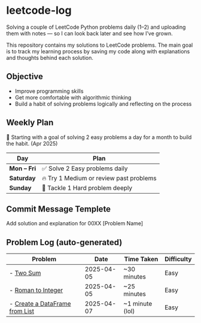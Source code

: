 # leetcode-log

Solving a couple of LeetCode Python problems daily (1–2) and uploading them with notes — so I can look back later and see how I’ve grown.

This repository contains my solutions to LeetCode problems.
The main goal is to track my learning process by saving my code along with explanations and thoughts behind each solution.

## Objective

- Improve programming skills
- Get more comfortable with algorithmic thinking
- Build a habit of solving problems logically and reflecting on the process

## Weekly Plan

📌 Starting with a goal of solving 2 easy problems a day for a month to build the habit. (Apr 2025)

| Day            | Plan                                      |
|----------------|-------------------------------------------|
| **Mon – Fri**  | ✅ Solve 2 Easy problems daily            |
| **Saturday**   | 🔥 Try 1 Medium or review past problems   |
| **Sunday**     | 🧠 Tackle 1 Hard problem deeply            |

## Commit Message Templete
Add solution and explanation for 00XX [Problem Name]


## Problem Log (auto-generated)

<!-- PROBLEM_LIST_START -->
Problem | Date | Time Taken | Difficulty
--- | --- | --- | ---
- [Two Sum](easy/0001-two-sum.md) | 2025-04-05 | ~30 minutes | Easy
- [Roman to Integer](easy/0013-roman-to-integer.md) | 2025-04-05 | ~25 minutes | Easy
- [Create a DataFrame from List](easy/2877-create-a-dataFrame-from-list.md) | 2025-04-07 | ~1 minute (lol) | Easy
<!-- PROBLEM_LIST_END -->



